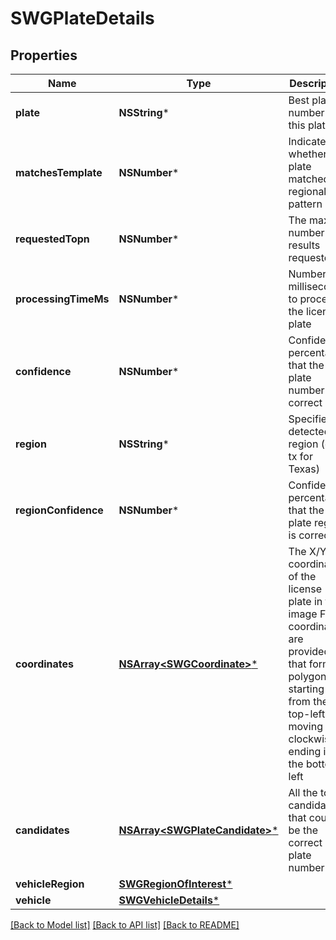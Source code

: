 # SWGPlateDetails

## Properties
Name | Type | Description | Notes
------------ | ------------- | ------------- | -------------
**plate** | **NSString*** | Best plate number for this plate | [optional] 
**matchesTemplate** | **NSNumber*** | Indicates whether the plate matched a regional text pattern | [optional] 
**requestedTopn** | **NSNumber*** | The max number of results requested | [optional] 
**processingTimeMs** | **NSNumber*** | Number of milliseconds to process the license plate | [optional] 
**confidence** | **NSNumber*** | Confidence percentage that the plate number is correct | [optional] 
**region** | **NSString*** | Specified or detected region (e.g., tx for Texas) | [optional] 
**regionConfidence** | **NSNumber*** | Confidence percentage that the plate region is correct | [optional] 
**coordinates** | [**NSArray&lt;SWGCoordinate&gt;***](SWGCoordinate.md) | The X/Y coordinates of the license plate in the image Four coordinates are provided that form a polygon starting from the top-left and moving clockwise ending in the bottom left  | [optional] 
**candidates** | [**NSArray&lt;SWGPlateCandidate&gt;***](SWGPlateCandidate.md) | All the top N candidates that could be the correct plate number | [optional] 
**vehicleRegion** | [**SWGRegionOfInterest***](SWGRegionOfInterest.md) |  | [optional] 
**vehicle** | [**SWGVehicleDetails***](SWGVehicleDetails.md) |  | [optional] 

[[Back to Model list]](../README.md#documentation-for-models) [[Back to API list]](../README.md#documentation-for-api-endpoints) [[Back to README]](../README.md)


